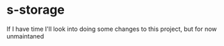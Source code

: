 # s-storage
If I have time I'll look into doing some changes to this project, but for now unmaintaned
